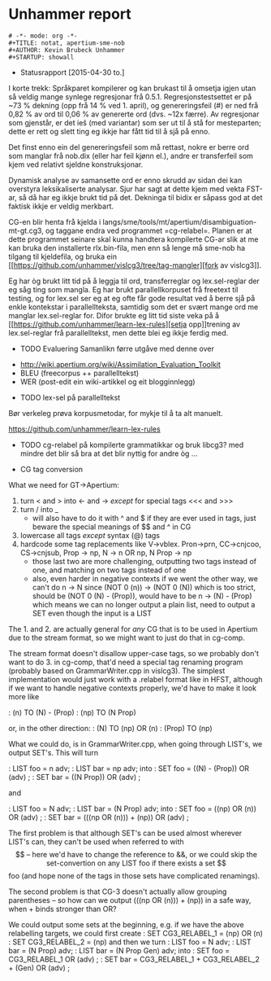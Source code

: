 # Unhammer report

```
# -*- mode: org -*-
#+TITLE: notat, apertium-sme-nob
#+AUTHOR: Kevin Brubeck Unhammer
#+STARTUP: showall
```

- Statusrapport [2015-04-30 to.]

I korte trekk: Språkparet kompilerer og kan brukast til å omsetja
igjen utan så veldig mange synlege regresjonar frå 0.5.1.
Regresjonstestsettet er på ~73 % dekning (opp frå 14 % ved 1. april),
og genereringsfeil (#) er ned frå 0,82 % av ord til 0,06 % av
genererte ord (dvs. ~12x færre). Av regresjonar som gjenstår, er det
ieš (med variantar) som ser ut til å stå for mesteparten; dette er
rett og slett ting eg ikkje har fått tid til å sjå på enno.

Det finst enno ein del genereringsfeil som må rettast, nokre er berre
ord som manglar frå nob.dix (eller har feil kjønn el.), andre er
transferfeil som kjem ved relativt sjeldne konstruksjonar.

Dynamisk analyse av samansette ord er enno skrudd av sidan dei kan
overstyra leksikaliserte analysar. Sjur har sagt at dette kjem med
vekta FST-ar, så då har eg ikkje brukt tid på det. Dekninga til bidix
er såpass god at det faktisk ikkje er veldig merkbart.

CG-en blir henta frå kjelda i
langs/sme/tools/mt/apertium/disambiguation-mt-gt.cg3, og taggane endra
ved programmet =cg-relabel=. Planen er at dette programmet seinare
skal kunna handtera kompilerte CG-ar slik at me kan bruka den
installerte rlx.bin-fila, men enn så lenge må sme-nob ha tilgang til
kjeldefila, og bruka ein [[https://github.com/unhammer/vislcg3/tree/tag-mangler][fork av vislcg3]].

Eg har òg brukt litt tid på å leggja til ord, transferreglar og
lex.sel-reglar der eg såg ting som mangla. Eg har brukt
parallellkorpuset frå freetext til testing, og for lex.sel ser eg at
eg ofte får gode resultat ved å berre sjå på enkle kontekstar i
parallellteksta, samtidig som det er svært mange ord me manglar
lex.sel-reglar for. Difor brukte eg litt tid siste veka på å [[https://github.com/unhammer/learn-lex-rules][setja opp]]trening av lex.sel-reglar frå parallelltekst, men dette blei eg ikkje
ferdig med.

- TODO Evaluering
  Samanlikn førre utgåve med denne over

* http://wiki.apertium.org/wiki/Assimilation_Evaluation_Toolkit
* BLEU (freecorpus ++ parallelltekst)
* WER (post-edit ein wiki-artikkel og eit blogginnlegg)

- TODO lex-sel på parallelltekst

Bør verkeleg prøva korpusmetodar, for mykje til å ta alt manuelt.

https://github.com/unhammer/learn-lex-rules

- TODO cg-relabel på kompilerte grammatikkar
  og bruk libcg3? med mindre det blir så bra at det blir nyttig for
  andre òg …

- CG tag conversion

What we need for GT→Apertium:

1. turn < and > into ← and → _except_ for special tags <<< and >>>
2. turn / into \_
   - will also have to do it with ^ and $ if they are ever used in
     tags, just beware the special meanings of $$ and ^ in CG
3. lowercase all tags _except_ syntax (@) tags
4. hardcode some tag replacements like V→vblex. Pron→prn, CC→cnjcoo,
   CS→cnjsub, Prop → np, N → n OR np, N Prop → np
   - those last two are more challenging, outputting two tags instead
     of one, and matching on two tags instead of one
   - also, even harder in negative contexts if we went the other way,
     we can't do n → N since (NOT 0 (n)) → (NOT 0 (N)) which is too
     strict, should be (NOT 0 (N) - (Prop)), would have to be n →
     (N) - (Prop) which means we can no longer output a plain list,
     need to output a SET even though the input is a LIST

The 1. and 2. are actually general for _any_ CG that is to be used in
Apertium due to the stream format, so we might want to just do that in
cg-comp.

The stream format doesn't disallow upper-case tags, so we probably
don't want to do 3. in cg-comp, that'd need a special tag renaming
program (probably based on GrammarWriter.cpp in vislcg3). The simplest
implementation would just work with a .relabel format like in HFST,
although if we want to handle negative contexts properly, we'd have to
make it look more like

: (n) TO (N) - (Prop)
: (np) TO (N Prop)

or, in the other direction:
: (N) TO (np) OR (n)
: (Prop) TO (np)

What we could do, is in GrammarWriter.cpp, when going through LIST's,
we output SET's. This will turn

: LIST foo = n adv;
: LIST bar = np adv;
into
: SET foo = ((N) - (Prop)) OR (adv) ;
: SET bar = ((N Prop)) OR (adv) ;

and

: LIST foo = N adv;
: LIST bar = (N Prop) adv;
into
: SET foo = ((np) OR (n)) OR (adv) ;
: SET bar = (((np OR (n))) + (np)) OR (adv) ;

The first problem is that although SET's can be used almost wherever
LIST's can, they can't be used when referred to with $$ – here we'd
have to change the reference to &&, or we could skip the
set-convertion on any LIST foo if there exists a set $$foo (and hope
none of the tags in those sets have complicated renamings).

The second problem is that CG-3 doesn't actually allow grouping
parentheses – so how can we output (((np OR (n))) + (np)) in a safe
way, when + binds stronger than OR?

We could output some sets at the beginning, e.g. if we have the above
relabelling targets, we could first create
: SET CG3_RELABEL_1 = (np) OR (n)
: SET CG3_RELABEL_2 = (np)
and then we turn
: LIST foo = N adv;
: LIST bar = (N Prop) adv;
: LIST bar = (N Prop Gen) adv;
into
: SET foo = CG3_RELABEL_1 OR (adv) ;
: SET bar = CG3_RELABEL_1 + CG3_RELABEL_2 + (Gen) OR (adv) ;
